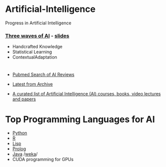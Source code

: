 # Artificial-Intelligence
Progress in Artificial Intelligence


### [Three waves of AI](https://www.darpa.mil/about-us/darpa-perspective-on-ai) - [slides](https://www.darpa.mil/attachments/AIFull.pdf)
+ Handcrafted Knowledge
+ Statistical Learning
+ ContextualAdaptation

# 

+ [Pubmed Search of AI Reviews](https://www.ncbi.nlm.nih.gov/pubmed?term=(ai%20artificial%20intelligence%5BMeSH%20Terms%5D)%20AND%20review%5BPublication%20Type%5D)

+ [Latest from Archive](https://arxiv.org/list/cs.AI/recent)

+ [A curated list of Artificial Intelligence (AI) courses, books, video lectures and papers](https://github.com/owainlewis/awesome-artificial-intelligence/blob/master/README.md)






# Top Programming Languages for AI

+ [Python](https://github.com/Aurametrix/Alg/tree/master/ML)
+ [R](https://github.com/Aurametrix/R)
+ [Lisp](https://github.com/Aurametrix/Lisp)
+ [Prolog]()
+ [Java](https://github.com/Aurametrix/Alg-J)   /[weka](https://en.wikipedia.org/wiki/Weka_(machine_learning))/
+ CUDA programming for GPUs
